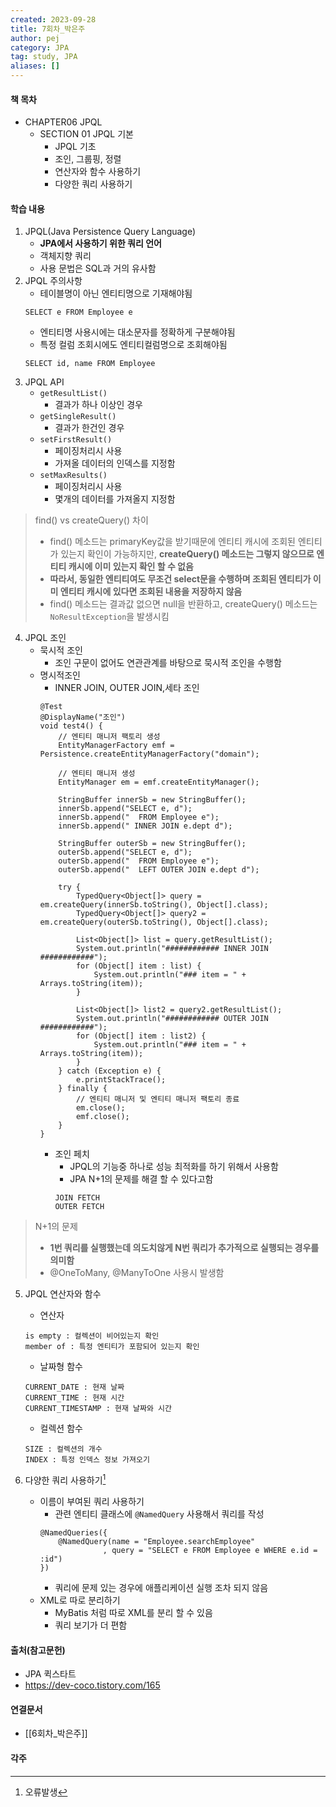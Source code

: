 ```yaml
---
created: 2023-09-28
title: 7회차_박은주
author: pej
category: JPA
tag: study, JPA
aliases: []
---
```


#### 책 목차
+ CHAPTER06 JPQL
	+ SECTION 01 JPQL 기본
		+ JPQL 기초
		+ 조인, 그룹핑, 정렬
		+ 연산자와 함수 사용하기
		+ 다양한 쿼리 사용하기

#### 학습 내용
1. JPQL(Java Persistence Query Language)
	+ **JPA에서 사용하기 위한 쿼리 언어**
	+ 객체지향 쿼리
	+ 사용 문법은 SQL과 거의 유사함
2. JPQL 주의사항
	+ 테이블명이 아닌 엔티티명으로 기재해야됨
	```
	SELECT e FROM Employee e
	```
	+ 엔티티명 사용시에는 대소문자를 정확하게 구분해야됨
	+ 특정 컬럼 조회시에도 엔티티컬럼명으로 조회해야됨
	 ```
	 SELECT id, name FROM Employee
	```
3. JPQL API
	+ `getResultList()` 
		+ 결과가 하나 이상인 경우
	+ `getSingleResult()`
		+ 결과가 한건인 경우
	+ `setFirstResult()`
		+ 페이징처리시 사용
		+ 가져올 데이터의 인덱스를 지정함
	+ `setMaxResults()`
		+ 페이징처리시 사용
		+ 몇개의 데이터를 가져올지 지정함
		
> find() vs createQuery() 차이
> + find() 메소드는 primaryKey값을 받기때문에 엔티티 캐시에 조회된 엔티티가 있는지 확인이 가능하지만, **createQuery() 메소드는 그렇지 않으므로 엔티티 캐시에 이미 있는지 확인 할 수 없음**
> + **따라서, 동일한 엔티티여도 무조건 select문을 수행하며 조회된 엔티티가 이미 엔티티 캐시에 있다면 조회된 내용을 저장하지 않음**
> + find() 메소드는 결과값 없으면 null을 반환하고, createQuery() 메소드는 `NoResultException`을 발생시킴

4. JPQL 조인
	+ 묵시적 조인
		+ 조인 구문이 없어도 연관관계를 바탕으로 묵시적 조인을 수행함
	+ 명시적조인
		+ INNER JOIN, OUTER JOIN,세타 조인
		```
		@Test
		@DisplayName("조인")
		void test4() {
		    // 엔티티 매니저 팩토리 생성
		    EntityManagerFactory emf = Persistence.createEntityManagerFactory("domain");
		
		    // 엔티티 매니저 생성
		    EntityManager em = emf.createEntityManager();
		
		    StringBuffer innerSb = new StringBuffer();
		    innerSb.append("SELECT e, d");
		    innerSb.append("  FROM Employee e");
		    innerSb.append(" INNER JOIN e.dept d");
		
		    StringBuffer outerSb = new StringBuffer();
		    outerSb.append("SELECT e, d");
		    outerSb.append("  FROM Employee e");
		    outerSb.append("  LEFT OUTER JOIN e.dept d");
		    
		    try {
		        TypedQuery<Object[]> query = em.createQuery(innerSb.toString(), Object[].class);
		        TypedQuery<Object[]> query2 = em.createQuery(outerSb.toString(), Object[].class);
		
		        List<Object[]> list = query.getResultList();
		        System.out.println("############ INNER JOIN ############");
		        for (Object[] item : list) {
		            System.out.println("### item = " + Arrays.toString(item));
		        }
		
		        List<Object[]> list2 = query2.getResultList();
		        System.out.println("############ OUTER JOIN ############");
		        for (Object[] item : list2) {
		            System.out.println("### item = " + Arrays.toString(item));
		        }
		    } catch (Exception e) {
		        e.printStackTrace();
		    } finally {
		        // 엔티티 매니저 및 엔티티 매니저 팩토리 종료
		        em.close();
		        emf.close();
		    }
		}
		```
		+ 조인 페치
			+ JPQL의 기능중 하나로 성능 최적화를 하기 위해서 사용함
			+ JPA N+1의 문제를 해결 할 수 있다고함
			```
			JOIN FETCH
			OUTER FETCH
			```

> N+1의 문제
> + **1번 쿼리를 실행했는데 의도치않게 N번 쿼리가 추가적으로 실행되는 경우를 의미함**
> + @OneToMany, @ManyToOne 사용시 발생함

5. JPQL 연산자와 함수
	+ 연산자
	```
	is empty : 컬렉션이 비어있는지 확인
	member of : 특정 엔티티가 포함되어 있는지 확인
	```
	+ 날짜형 함수
	```
	CURRENT_DATE : 현재 날짜
	CURRENT_TIME : 현재 시간
	CURRENT_TIMESTAMP : 현재 날짜와 시간
	```
	+ 컬렉션 함수
	```
	SIZE : 컬렉션의 개수
	INDEX : 특정 인덱스 정보 가져오기
	```

6. 다양한 쿼리 사용하기[^1]
	+ 이름이 부여된 쿼리 사용하기
		+ 관련 엔티티 클래스에 `@NamedQuery` 사용해서 쿼리를 작성
		 ```
		 @NamedQueries({
			 @NamedQuery(name = "Employee.searchEmployee"
			           , query = "SELECT e FROM Employee e WHERE e.id = :id")
		 })
		```
		+ 쿼리에 문제 있는 경우에 애플리케이션 실행 조차 되지 않음
	+ XML로 따로 분리하기
		+ MyBatis 처럼 따로 XML를 분리 할 수 있음
		+ 쿼리 보기가 더 편함
#### 출처(참고문헌)
+ JPA 퀵스타트
+ https://dev-coco.tistory.com/165

#### 연결문서
+ [[6회차_박은주]]

#### 각주
[^1]: 오류발생